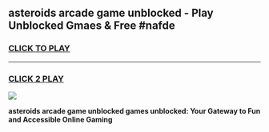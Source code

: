 
## asteroids arcade game unblocked - Play Unblocked Gmaes & Free #nafde
<h3>
<a href="https://premium.freeplayer.one?title=asteroids_arcade_game_unblocked&ref=01M">CLICK TO PLAY</a></h3>
<hr>

<h3>
<a href="https://premium.freeplayer.one?title=asteroids_arcade_game_unblocked&ref=01M">CLICK 2 PLAY</a>
  
</h3>

<a href="https://premium.freeplayer.one?title=asteroids_arcade_game_unblocked&ref=01M"><img src="https://clearcache.store/games.png"></a>


**asteroids arcade game unblocked games unblocked: Your Gateway to Fun and Accessible Online Gaming**
